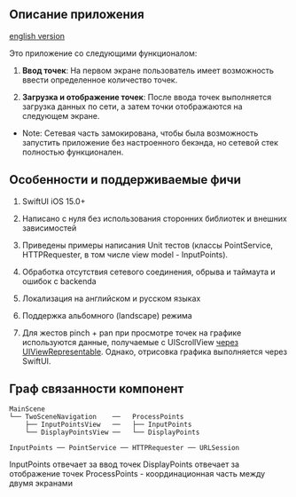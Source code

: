 ## Описание приложения

[english version](README.md)

Это приложение со следующими функционалом:

1. **Ввод точек**: На первом экране пользователь имеет возможность ввести определенное количество точек.

2. **Загрузка и отображение точек**: После ввода точек выполняется загрузка данных по сети, а затем точки отображаются на следующем экране.

- Note: Сетевая часть замокирована, чтобы была возможность запустить приложение без настроенного бекэнда, но сетевой стек полностью функционален.
 

## Особенности и поддерживаемые фичи

1. SwiftUI iOS 15.0+

2. Написано с нуля без использования сторонних библиотек и внешних зависимостей

3. Приведены примеры написания Unit тестов (классы PointService, HTTPRequester, в том числе view model - InputPoints). 

4. Обработка отсутствия сетевого соединения, обрыва и таймаута и ошибок с backendа

5. Локализация на английском и русском языках

6. Поддержка альбомного (landscape) режима

7. Для жестов pinch + pan при просмотре точек на графике используются данные, получаемые с UIScrollView [через UIViewRepresentable](Path/DisplayPointsView/HorizontalPanPinch.swift). Однако, отрисовка графика выполняется через SwiftUI.


## Граф связанности компонент

```
MainScene
└── TwoSceneNavigation    ──   ProcessPoints
    ├── InputPointsView   ──   ├── InputPoints 
    └── DisplayPointsView ──   └── DisplayPoints

InputPoints ── PointService ── HTTPRequester ── URLSession
```

InputPoints отвечает за ввод точек
DisplayPoints отвечает за отображение точек
ProcessPoints - координационная часть между двумя экранами

